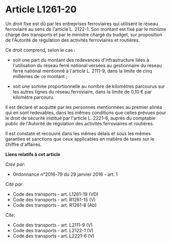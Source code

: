 # Article L1261-20

Un droit fixe est dû par les entreprises ferroviaires qui utilisent le réseau ferroviaire au sens de l'article L. 2122-1. Son
montant est fixé par le ministre chargé des transports et par le ministre chargé du budget, sur proposition de l'Autorité de
régulation des activités ferroviaires et routières. 

Ce droit comprend, selon le cas :

- soit une part du montant des redevances d'infrastructure liées à l'utilisation du réseau ferré national versées au
gestionnaire du réseau ferré national mentionné à l'article L. 2111-9, dans la limite de cinq millièmes de ce montant ;

- soit une somme proportionnelle au nombre de kilomètres parcourus sur les autres lignes du réseau ferroviaire, dans la
limite de 0,10 € par kilomètre parcouru. 

Il est déclaré et acquitté par les personnes mentionnées au premier alinéa qui en sont redevables, dans les mêmes conditions
que celles prévues pour le droit de sécurité institué par l'article L. 2221-6, auprès du comptable public de l'Autorité de
régulation des activités ferroviaires et routières. 

Il est constaté et recouvré dans les mêmes délais et sous les mêmes garanties et sanctions que ceux applicables en matière de
taxes sur le chiffre d'affaires.

**Liens relatifs à cet article**

_Créé par_:

  - Ordonnance n°2016-79 du 29 janvier 2016 - art. 1

_Cité par_:

  - Code des transports - art. L1261-19 (VD)
  - Code des transports - art. R1261-15 (V)
  - Code des transports - art. R1261-8 (Ab)

_Cite_:

  - Code des transports - art. L2111-9 (V)
  - Code des transports - art. L2122-1 (V)
  - Code des transports - art. L2221-6 (V)

